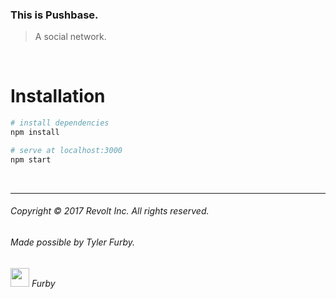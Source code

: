 ### This is Pushbase.
> A social network.

<br/>

# Installation
``` bash
# install dependencies
npm install

# serve at localhost:3000
npm start
```

<br/>

---

###### Copyright © 2017 Revolt Inc. All rights reserved.

###### Made possible by Tyler Furby.

<p>
    <img src="https://www.dropbox.com/s/40a3rzhaou01vqd/mocha.png?raw=1" width="30px">
    <em>Furby</em>
</p>
